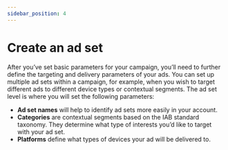 ```yaml
---
sidebar_position: 4
---
```


# Create an ad set

After you’ve set basic parameters for your campaign, you’ll need to further define the targeting and delivery parameters of your ads. You can set up multiple ad sets within a campaign, for example, when you wish to target different ads to different device types or contextual segments. The ad set level is where you will set the following parameters:

- **Ad set names** will help to identify ad sets more easily in your account.
- **Categories** are contextual segments based on the IAB standard taxonomy. They determine what type of interests you’d like to target with your ad set.
- **Platforms** define what types of devices your ad will be delivered to.
